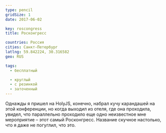 ```yaml
---
type: pencil
gridSize: 1
date: 2017-06-02

key: roscongress
title: Росконгресс

countries: Россия
cities: Санкт-Петербург
latlng: 59.842224, 30.316582
geo: RUS

tags:
  - бесплатный

  - круглый
  - с резинкой
  - заточенный
---
```


Однажды я пришел на HolyJS, конечно, набрал кучу карандашей на этой конференции, но когда выходил из отеля, где она проходила, увидел, что параллельно проходило еще одно неизвестное мне мероприятие – этот самый Росконгресс. Название скучное настолько, что я даже не погуглил, что это.
